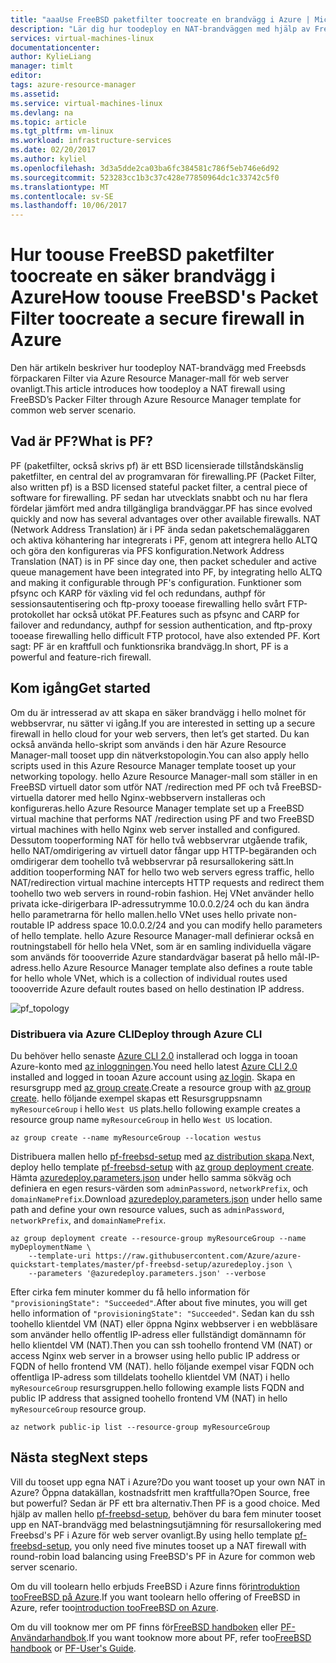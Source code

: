 ```yaml
---
title: "aaaUse FreeBSD paketfilter toocreate en brandvägg i Azure | Microsoft Docs"
description: "Lär dig hur toodeploy en NAT-brandväggen med hjälp av Freebsd's PF i Azure."
services: virtual-machines-linux
documentationcenter: 
author: KylieLiang
manager: timlt
editor: 
tags: azure-resource-manager
ms.assetid: 
ms.service: virtual-machines-linux
ms.devlang: na
ms.topic: article
ms.tgt_pltfrm: vm-linux
ms.workload: infrastructure-services
ms.date: 02/20/2017
ms.author: kyliel
ms.openlocfilehash: 3d3a5dde2ca03ba6fc384581c786f5eb746e6d92
ms.sourcegitcommit: 523283cc1b3c37c428e77850964dc1c33742c5f0
ms.translationtype: MT
ms.contentlocale: sv-SE
ms.lasthandoff: 10/06/2017
---
```

# <a name="how-toouse-freebsds-packet-filter-toocreate-a-secure-firewall-in-azure"></a><span data-ttu-id="07b34-103">Hur toouse FreeBSD paketfilter toocreate en säker brandvägg i Azure</span><span class="sxs-lookup"><span data-stu-id="07b34-103">How toouse FreeBSD's Packet Filter toocreate a secure firewall in Azure</span></span>
<span data-ttu-id="07b34-104">Den här artikeln beskriver hur toodeploy NAT-brandvägg med Freebsds förpackaren Filter via Azure Resource Manager-mall för web server ovanligt.</span><span class="sxs-lookup"><span data-stu-id="07b34-104">This article introduces how toodeploy a NAT firewall using FreeBSD’s Packer Filter through Azure Resource Manager template for common web server scenario.</span></span>

## <a name="what-is-pf"></a><span data-ttu-id="07b34-105">Vad är PF?</span><span class="sxs-lookup"><span data-stu-id="07b34-105">What is PF?</span></span>
<span data-ttu-id="07b34-106">PF (paketfilter, också skrivs pf) är ett BSD licensierade tillståndskänslig paketfilter, en central del av programvaran för firewalling.</span><span class="sxs-lookup"><span data-stu-id="07b34-106">PF (Packet Filter, also written pf) is a BSD licensed stateful packet filter, a central piece of software for firewalling.</span></span> <span data-ttu-id="07b34-107">PF sedan har utvecklats snabbt och nu har flera fördelar jämfört med andra tillgängliga brandväggar.</span><span class="sxs-lookup"><span data-stu-id="07b34-107">PF has since evolved quickly and now has several advantages over other available firewalls.</span></span> <span data-ttu-id="07b34-108">NAT (Network Address Translation) är i PF ända sedan paketschemaläggaren och aktiva köhantering har integrerats i PF, genom att integrera hello ALTQ och göra den konfigureras via PFS konfiguration.</span><span class="sxs-lookup"><span data-stu-id="07b34-108">Network Address Translation (NAT) is in PF since day one, then packet scheduler and active queue management have been integrated into PF, by integrating hello ALTQ and making it configurable through PF's configuration.</span></span> <span data-ttu-id="07b34-109">Funktioner som pfsync och KARP för växling vid fel och redundans, authpf för sessionsautentisering och ftp-proxy tooease firewalling hello svårt FTP-protokollet har också utökat PF.</span><span class="sxs-lookup"><span data-stu-id="07b34-109">Features such as pfsync and CARP for failover and redundancy, authpf for session authentication, and ftp-proxy tooease firewalling hello difficult FTP protocol, have also extended PF.</span></span> <span data-ttu-id="07b34-110">Kort sagt: PF är en kraftfull och funktionsrika brandvägg.</span><span class="sxs-lookup"><span data-stu-id="07b34-110">In short, PF is a powerful and feature-rich firewall.</span></span> 

## <a name="get-started"></a><span data-ttu-id="07b34-111">Kom igång</span><span class="sxs-lookup"><span data-stu-id="07b34-111">Get started</span></span>
<span data-ttu-id="07b34-112">Om du är intresserad av att skapa en säker brandvägg i hello molnet för webbservrar, nu sätter vi igång.</span><span class="sxs-lookup"><span data-stu-id="07b34-112">If you are interested in setting up a secure firewall in hello cloud for your web servers, then let’s get started.</span></span> <span data-ttu-id="07b34-113">Du kan också använda hello-skript som används i den här Azure Resource Manager-mall tooset upp din nätverkstopologin.</span><span class="sxs-lookup"><span data-stu-id="07b34-113">You can also apply hello scripts used in this Azure Resource Manager template tooset up your networking topology.</span></span>
<span data-ttu-id="07b34-114">hello Azure Resource Manager-mall som ställer in en FreeBSD virtuell dator som utför NAT /redirection med PF och två FreeBSD-virtuella datorer med hello Nginx-webbservern installeras och konfigureras.</span><span class="sxs-lookup"><span data-stu-id="07b34-114">hello Azure Resource Manager template set up a FreeBSD virtual machine that performs NAT /redirection using PF and two FreeBSD virtual machines with hello Nginx web server installed and configured.</span></span> <span data-ttu-id="07b34-115">Dessutom tooperforming NAT för hello två webbservrar utgående trafik, hello NAT/omdirigering av virtuell dator fångar upp HTTP-begäranden och omdirigerar dem toohello två webbservrar på resursallokering sätt.</span><span class="sxs-lookup"><span data-stu-id="07b34-115">In addition tooperforming NAT for hello two web servers egress traffic, hello NAT/redirection virtual machine intercepts HTTP requests and redirect them toohello two web servers in round-robin fashion.</span></span> <span data-ttu-id="07b34-116">Hej VNet använder hello privata icke-dirigerbara IP-adressutrymme 10.0.0.2/24 och du kan ändra hello parametrarna för hello mallen.</span><span class="sxs-lookup"><span data-stu-id="07b34-116">hello VNet uses hello private non-routable IP address space 10.0.0.2/24 and you can modify hello parameters of hello template.</span></span> <span data-ttu-id="07b34-117">hello Azure Resource Manager-mall definierar också en routningstabell för hello hela VNet, som är en samling individuella vägare som används för toooverride Azure standardvägar baserat på hello mål-IP-adress.</span><span class="sxs-lookup"><span data-stu-id="07b34-117">hello Azure Resource Manager template also defines a route table for hello whole VNet, which is a collection of individual routes used toooverride Azure default routes based on hello destination IP address.</span></span> 

![pf_topology](./media/freebsd-pf-nat/pf_topology.jpg)
    
### <a name="deploy-through-azure-cli"></a><span data-ttu-id="07b34-119">Distribuera via Azure CLI</span><span class="sxs-lookup"><span data-stu-id="07b34-119">Deploy through Azure CLI</span></span>
<span data-ttu-id="07b34-120">Du behöver hello senaste [Azure CLI 2.0](/cli/azure/install-az-cli2) installerad och logga in tooan Azure-konto med [az inloggningen](/cli/azure/#login).</span><span class="sxs-lookup"><span data-stu-id="07b34-120">You need hello latest [Azure CLI 2.0](/cli/azure/install-az-cli2) installed and logged in tooan Azure account using [az login](/cli/azure/#login).</span></span> <span data-ttu-id="07b34-121">Skapa en resursgrupp med [az group create](/cli/azure/group#create).</span><span class="sxs-lookup"><span data-stu-id="07b34-121">Create a resource group with [az group create](/cli/azure/group#create).</span></span> <span data-ttu-id="07b34-122">hello följande exempel skapas ett Resursgruppsnamn `myResourceGroup` i hello `West US` plats.</span><span class="sxs-lookup"><span data-stu-id="07b34-122">hello following example creates a resource group name `myResourceGroup` in hello `West US` location.</span></span>

```azurecli
az group create --name myResourceGroup --location westus
```

<span data-ttu-id="07b34-123">Distribuera mallen hello [pf-freebsd-setup](https://github.com/Azure/azure-quickstart-templates/tree/master/pf-freebsd-setup) med [az distribution skapa](/cli/azure/group/deployment#create).</span><span class="sxs-lookup"><span data-stu-id="07b34-123">Next, deploy hello template [pf-freebsd-setup](https://github.com/Azure/azure-quickstart-templates/tree/master/pf-freebsd-setup) with [az group deployment create](/cli/azure/group/deployment#create).</span></span> <span data-ttu-id="07b34-124">Hämta [azuredeploy.parameters.json](https://github.com/Azure/azure-quickstart-templates/blob/master/pf-freebsd-setup/azuredeploy.parameters.json) under hello samma sökväg och definiera en egen resurs-värden som `adminPassword`, `networkPrefix`, och `domainNamePrefix`.</span><span class="sxs-lookup"><span data-stu-id="07b34-124">Download [azuredeploy.parameters.json](https://github.com/Azure/azure-quickstart-templates/blob/master/pf-freebsd-setup/azuredeploy.parameters.json) under hello same path and define your own resource values, such as `adminPassword`, `networkPrefix`, and `domainNamePrefix`.</span></span> 

```azurecli
az group deployment create --resource-group myResourceGroup --name myDeploymentName \
    --template-uri https://raw.githubusercontent.com/Azure/azure-quickstart-templates/master/pf-freebsd-setup/azuredeploy.json \
    --parameters '@azuredeploy.parameters.json' --verbose
```

<span data-ttu-id="07b34-125">Efter cirka fem minuter kommer du få hello information för `"provisioningState": "Succeeded"`.</span><span class="sxs-lookup"><span data-stu-id="07b34-125">After about five minutes, you will get hello information of `"provisioningState": "Succeeded"`.</span></span> <span data-ttu-id="07b34-126">Sedan kan du ssh toohello klientdel VM (NAT) eller öppna Nginx webbserver i en webbläsare som använder hello offentlig IP-adress eller fullständigt domännamn för hello klientdel VM (NAT).</span><span class="sxs-lookup"><span data-stu-id="07b34-126">Then you can ssh toohello frontend VM (NAT) or access Nginx web server in a browser using hello public IP address or FQDN of hello frontend VM (NAT).</span></span> <span data-ttu-id="07b34-127">hello följande exempel visar FQDN och offentliga IP-adress som tilldelats toohello klientdel VM (NAT) i hello `myResourceGroup` resursgruppen.</span><span class="sxs-lookup"><span data-stu-id="07b34-127">hello following example lists FQDN and public IP address that assigned toohello frontend VM (NAT) in hello `myResourceGroup` resource group.</span></span> 

```azurecli
az network public-ip list --resource-group myResourceGroup
```
    
## <a name="next-steps"></a><span data-ttu-id="07b34-128">Nästa steg</span><span class="sxs-lookup"><span data-stu-id="07b34-128">Next steps</span></span>
<span data-ttu-id="07b34-129">Vill du tooset upp egna NAT i Azure?</span><span class="sxs-lookup"><span data-stu-id="07b34-129">Do you want tooset up your own NAT in Azure?</span></span> <span data-ttu-id="07b34-130">Öppna datakällan, kostnadsfritt men kraftfulla?</span><span class="sxs-lookup"><span data-stu-id="07b34-130">Open Source, free but powerful?</span></span> <span data-ttu-id="07b34-131">Sedan är PF ett bra alternativ.</span><span class="sxs-lookup"><span data-stu-id="07b34-131">Then PF is a good choice.</span></span> <span data-ttu-id="07b34-132">Med hjälp av mallen hello [pf-freebsd-setup](https://github.com/Azure/azure-quickstart-templates/tree/master/pf-freebsd-setup), behöver du bara fem minuter tooset upp en NAT-brandvägg med belastningsutjämning för resursallokering med Freebsd's PF i Azure för web server ovanligt.</span><span class="sxs-lookup"><span data-stu-id="07b34-132">By using hello template [pf-freebsd-setup](https://github.com/Azure/azure-quickstart-templates/tree/master/pf-freebsd-setup), you only need five minutes tooset up a NAT firewall with round-robin load balancing using FreeBSD's PF in Azure for common web server scenario.</span></span> 

<span data-ttu-id="07b34-133">Om du vill toolearn hello erbjuds FreeBSD i Azure finns för[introduktion tooFreeBSD på Azure](freebsd-intro-on-azure.md).</span><span class="sxs-lookup"><span data-stu-id="07b34-133">If you want toolearn hello offering of FreeBSD in Azure, refer too[introduction tooFreeBSD on Azure](freebsd-intro-on-azure.md).</span></span>

<span data-ttu-id="07b34-134">Om du vill tooknow mer om PF finns för[FreeBSD handboken](https://www.freebsd.org/doc/handbook/firewalls-pf.html) eller [PF-Användarhandbok](https://www.freebsd.org/doc/handbook/firewalls-pf.html).</span><span class="sxs-lookup"><span data-stu-id="07b34-134">If you want tooknow more about PF, refer too[FreeBSD handbook](https://www.freebsd.org/doc/handbook/firewalls-pf.html) or [PF-User's Guide](https://www.freebsd.org/doc/handbook/firewalls-pf.html).</span></span>
